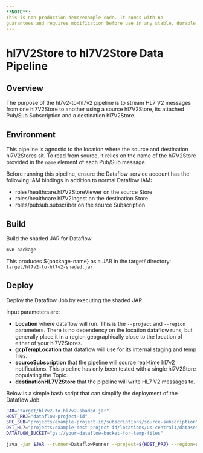 ```yaml
---
**NOTE**:
This is non-production demo/example code. It comes with no
guarantees and requires modification before use in any stable, durable or SLA'ed environment.
---
```

# hl7V2Store to hl7V2Store Data Pipeline
## Overview
The purpose of the hl7v2-to-hl7v2 pipeline is to stream HL7 V2 messages
from one hl7V2Store to another using a source hl7V2Store, its attached Pub/Sub Subscription and a destination hl7V2Store.

## Environment
This pipeline is agnostic to the location where the source and destination
hl7V2Stores sit. To read from source, it relies on the name of the hl7V2Store provided in the `name`
element of each Pub/Sub message.

Before running this pipeline, ensure the Dataflow service account has the following IAM
bindings in addition to normal Dataflow IAM:
- roles/healthcare.hl7V2StoreViewer on the source Store
- roles/healthcare.hl7V2Ingest on the destination Store
- roles/pubsub.subscriber on the source Subscription

## Build
Build the shaded JAR for Dataflow
```bash
mvn package
```

This produces ${package-name} as a JAR in the target/ directory: `target/hl7v2-to-hl7v2-shaded.jar`

## Deploy
Deploy the Dataflow Job by executing the shaded JAR.

Input parameters are:
- **Location** where dataflow will run. This is the `--project` and `--region` parameters. There is no dependency on the location dataflow runs, but generally place it in a region geographically close to the location of either of your hl7V2Stores.
- **gcpTempLocation** that dataflow will use for its internal staging and temp files.
- **sourceSubscription** that the pipeline will source real-time hl7v2 notifications. This pipeline has only been tested with a single hl7V2Store populating the Topic.
- **destinationHL7V2Store** that the pipeline will write HL7 V2 messages to.

Below is a simple bash script that can simplify the deployment of the Dataflow Job.

```bash
JAR="target/hl7v2-to-hl7v2-shaded.jar"
HOST_PRJ="dataflow-project-id"
SRC_SUB="projects/example-project-id/subscriptions/source-subscription"
DST_HL7="projects/example-dest-project-id/locations/us-central1/datasets/destination-dataset/hl7V2Stores/destination-store"
DATAFLOW_BUCKET="gs://your-dataflow-bucket-for-temp-files"

java -jar $JAR --runner=DataflowRunner --project=${HOST_PRJ} --region=us-central1 --gcpTempLocation=${DATAFLOW_BUCKET}/hl7v2-to-hl7v2/ --sourceSubscription="${SRC_SUB}" --destinationHL7V2Store="${DST_HL7}"
```
